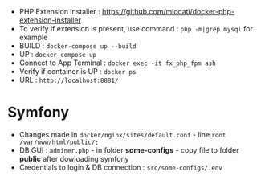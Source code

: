 - PHP Extension installer : https://github.com/mlocati/docker-php-extension-installer
- To verify if extension is present, use command : `php -m|grep mysql` for example
- BUILD : `docker-compose up --build`
- UP : `docker-compose up`
- Connect to App Terminal : `docker exec -it fx_php_fpm ash`
- Verify if container is UP : `docker ps`
- URL : `http://localhost:8881/`

# Symfony

- Changes made in `docker/nginx/sites/default.conf` - line `root /var/www/html/public/;`
- DB GUI : `adminer.php` - in folder **some-configs** - copy file to folder **public** after dowloading symfony
- Credentials to login & DB connection : `src/some-configs/.env`